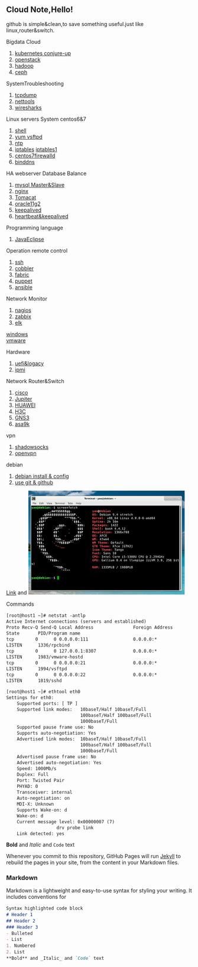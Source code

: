 ## Cloud Note,Hello!
github is simple&clean,to save something useful.just like linux,router&switch.

Bigdata Cloud

1. [kubernetes conjure-up](conjure-up.html)
2. [openstack](openstack.html)
3. [hadoop](hadoop.html)
4. [ceph](ceph.html)
 
SystemTroubleshooting

1. [tcpdump](tcpdump.html)
2. [nettools](nettools.html)
3. [wiresharks](wiresharks.html)

Linux servers System centos6&7

1. [shell](shell.html)
2. [yum vsftpd](centosyum.html)
3. [ntp](ntp.html)
4. [iptables](iptables.html)  [iptables1](iptables1.html)
5. [centos7firewalld](firewalld.html)
6. [binddns](dns.html)

HA webserver Database Balance

1. [mysql Master&Slave](mysql.html)
2. [nginx](nginx.html)
3. [Tomacat](tomcat.html)
4. [oracle11g2](oracle11g2.html)
5. [keepalived](keepalived.html)
6. [heartbeat&keepalived](ha.html)

Programming language

1. [JavaEclipse](java.html)

Operation remote control

1. [ssh](ssh.html)
2. [cobbler](cobbler.html)
3. [fabric](fabric.html)
4. [puppet](puppet.html)
5. [ansible](ansible.html)

Network Monitor

1. [nagios](nagios.html)
2. [zabbix](zabbix.html)
3. [elk](elk.html)

[windows](windows.html)  
[vmware](vmware.html)

Hardware

1. [uefi&logacy](uefi.html)
2. [ipmi](ipmi.html)

Network Router&Switch

1. [cisco](cisco1.html)
2. [Jupiter](jupiter.html)
3. [HUAWEI](huawei.html)
4. [H3C](h3c1.html)
5. [GNS3](gns.html)
6. [asa9k](asa9K.html)

vpn

1. [shadowsocks](ss.html)
2. [openvpn](openvpn.html)

debian 

1. [debian install & config](debian1.html)
2. [use git & github](gituse.html)

[Link](url) and 
![Image](./images/debian.png)

Commands
```
[root@host1 ~]# netstat -antlp
Active Internet connections (servers and established)
Proto Recv-Q Send-Q Local Address               Foreign Address             State       PID/Program name   
tcp        0      0 0.0.0.0:111                 0.0.0.0:*                   LISTEN      1336/rpcbind        
tcp        0      0 127.0.0.1:8307              0.0.0.0:*                   LISTEN      1983/vmware-hostd   
tcp        0      0 0.0.0.0:21                  0.0.0.0:*                   LISTEN      1994/vsftpd         
tcp        0      0 0.0.0.0:22                  0.0.0.0:*                   LISTEN      1819/sshd           
```

```
[root@host1 ~]# ethtool eth0
Settings for eth0:
	Supported ports: [ TP ]
	Supported link modes:   10baseT/Half 10baseT/Full 
	                        100baseT/Half 100baseT/Full 
	                        1000baseT/Full 
	Supported pause frame use: No
	Supports auto-negotiation: Yes
	Advertised link modes:  10baseT/Half 10baseT/Full 
	                        100baseT/Half 100baseT/Full 
	                        1000baseT/Full 
	Advertised pause frame use: No
	Advertised auto-negotiation: Yes
	Speed: 1000Mb/s
	Duplex: Full
	Port: Twisted Pair
	PHYAD: 0
	Transceiver: internal
	Auto-negotiation: on
	MDI-X: Unknown
	Supports Wake-on: d
	Wake-on: d
	Current message level: 0x00000007 (7)
			       drv probe link
	Link detected: yes

```

**Bold** and _Italic_ and `Code` text

Whenever you commit to this repository, GitHub Pages will run [Jekyll](https://jekyllrb.com/) to rebuild the pages in your site, from the content in your Markdown files.
### Markdown
Markdown is a lightweight and easy-to-use syntax for styling your writing. It includes conventions for
```markdown
Syntax highlighted code block
# Header 1
## Header 2
### Header 3
- Bulleted
- List
1. Numbered
2. List
**Bold** and _Italic_ and `Code` text
```
